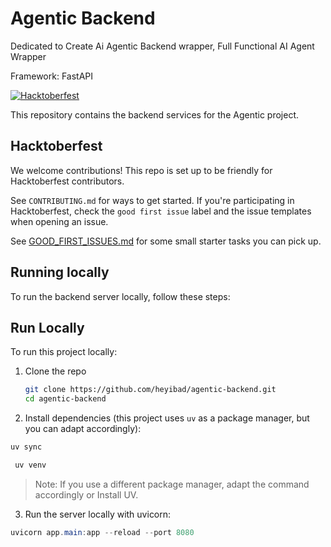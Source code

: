 # Agentic Backend
Dedicated to Create Ai Agentic Backend wrapper, Full Functional AI Agent Wrapper

Framework: FastAPI

[![Hacktoberfest](https://img.shields.io/badge/hacktoberfest-welcome-brightgreen?style=flat-square)](https://hacktoberfest.com)

This repository contains the backend services for the Agentic project.

## Hacktoberfest

We welcome contributions! This repo is set up to be friendly for Hacktoberfest contributors.

See `CONTRIBUTING.md` for ways to get started. If you're participating in Hacktoberfest, check the `good first issue` label and the issue templates when opening an issue.

See [GOOD_FIRST_ISSUES.md](GOOD_FIRST_ISSUES.md) for some small starter tasks you can pick up.

## Running locally
To run the backend server locally, follow these steps:
## Run Locally

To run this project locally:

1. Clone the repo  
   ```bash
   git clone https://github.com/heyibad/agentic-backend.git
   cd agentic-backend

2. Install dependencies (this project uses `uv` as a package manager, but you can adapt accordingly):

 ```powershell
 uv sync  
```
```powershell
 uv venv  
```
> Note: If you use a different package manager, adapt the command accordingly or Install UV.
3. Run the server locally with uvicorn:

```powershell
uvicorn app.main:app --reload --port 8080
``` 
